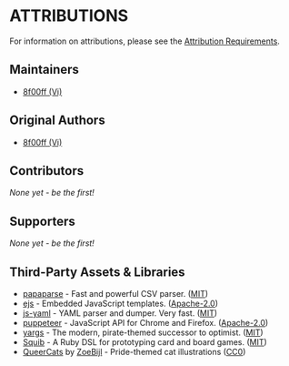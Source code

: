 # ATTRIBUTIONS

For information on attributions, please see the [Attribution Requirements](CONTRIBUTING.md#Attribution%20Requirements).

## Maintainers

* [8f00ff (Vi)](https://github.com/8f00ff)

## Original Authors

* [8f00ff (Vi)](https://github.com/8f00ff)

## Contributors

_None yet - be the first!_

## Supporters

_None yet - be the first!_

## Third-Party Assets & Libraries

* [papaparse](https://github.com/mholt/PapaParse) - Fast and powerful CSV parser. ([MIT](https://github.com/mholt/PapaParse/blob/master/LICENSE))
* [ejs](https://github.com/mde/ejs) - Embedded JavaScript templates. ([Apache-2.0](https://github.com/mde/ejs/blob/main/LICENSE))
* [js-yaml](https://github.com/nodeca/js-yaml) -  YAML parser and dumper. Very fast. ([MIT](https://github.com/nodeca/js-yaml/blob/master/LICENSE))
* [puppeteer](https://github.com/puppeteer/puppeteer) - JavaScript API for Chrome and Firefox. ([Apache-2.0](https://github.com/puppeteer/puppeteer/blob/main/LICENSE))
* [yargs](https://github.com/yargs/yargs) - The modern, pirate-themed successor to optimist. ([MIT](https://github.com/yargs/yargs/blob/main/LICENSE))
* [Squib](https://github.com/andymeneely/squib) - A Ruby DSL for prototyping card and board games. ([MIT](https://github.com/andymeneely/squib/blob/dev/LICENSE.txt))
* [QueerCats](https://github.com/ZoeBijl/QueerCats) by [ZoeBijl](https://github.com/ZoeBijl) - Pride-themed cat illustrations ([CC0](https://github.com/ZoeBijl/QueerCats/blob/main/LICENSE))
